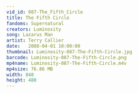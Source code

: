 ```yaml
---
vid_id: 087-The_Fifth_Circle
title: The Fifth Circle
fandoms: Supernatural
creators: Luminosity
song: Lazarus Man
artist: Terry Callier
date:   2008-04-01 10:00:00
thumbnail: Luminosity-087-The-Fifth-Circle.jpg
barcode: Luminosity-087-The-Fifth-Circle.png
mp4name: Luminosity-087-The-Fifth-Circle.m4v
mp4size: 76.86 MB
width: 848
height: 480
---
```



  